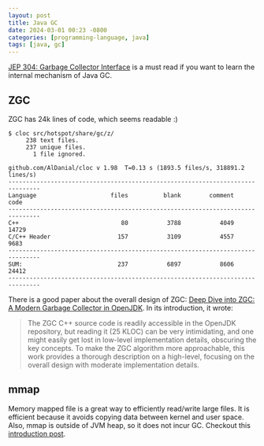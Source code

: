 ```yaml
---
layout: post
title: Java GC
date: 2024-03-01 00:23 -0800
categories: [programming-language, java]
tags: [java, gc]
---
```


[JEP 304: Garbage Collector Interface](https://openjdk.org/jeps/304) is a must
read if you want to learn the internal mechanism of Java GC.

## ZGC

ZGC has 24k lines of code, which seems readable :)

```
$ cloc src/hotspot/share/gc/z/
     238 text files.
     237 unique files.
       1 file ignored.

github.com/AlDanial/cloc v 1.98  T=0.13 s (1893.5 files/s, 318891.2 lines/s)
-------------------------------------------------------------------------------
Language                     files          blank        comment           code
-------------------------------------------------------------------------------
C++                             80           3788           4049          14729
C/C++ Header                   157           3109           4557           9683
-------------------------------------------------------------------------------
SUM:                           237           6897           8606          24412
-------------------------------------------------------------------------------
```

There is a good paper about the overall design of ZGC:
[Deep Dive into ZGC: A Modern Garbage Collector in OpenJDK](https://dl.acm.org/doi/full/10.1145/3538532).
In its introduction, it wrote:

> The ZGC C++ source code is readily accessible in the OpenJDK repository, but
> reading it (25 KLOC) can be very intimidating, and one might easily get lost
> in low-level implementation details, obscuring the key concepts. To make the
> ZGC algorithm more approachable, this work provides a thorough description on
> a high-level, focusing on the overall design with moderate implementation
> details.

## mmap

Memory mapped file is a great way to efficiently read/write large files. It is
efficient because it avoids copying data between kernel and user space. Also,
mmap is outside of JVM heap, so it does not incur GC. Checkout this
[introduction post](https://medium.com/@trunghuynh/java-nio-using-memory-mapped-file-to-load-big-data-into-applications-5058b395cc9d).
